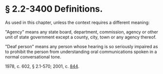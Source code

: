 # § 2.2-3400 Definitions.

<p>As used in this chapter, unless the context requires a different meaning:</p><p>"Agency" means any state board, department, commission, agency or other unit of state government except a county, city, town or any agency thereof.</p><p>"Deaf person" means any person whose hearing is so seriously impaired as to prohibit the person from understanding oral communications spoken in a normal conversational tone.</p><p>1978, c. 602, § 2.1-570; 2001, c. <a href='http://lis.virginia.gov/cgi-bin/legp604.exe?011+ful+CHAP0844'>844</a>.</p>